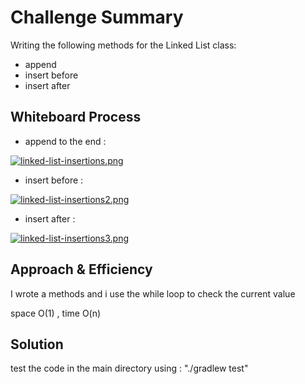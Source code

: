 # Challenge Summary

Writing the following methods for the Linked List class:

+ append
+ insert before
+ insert after

## Whiteboard Process
+ append to the end :

[![linked-list-insertions.png](https://i.postimg.cc/9Q6FJj5N/linked-list-insertions.png)](https://postimg.cc/YvxHCZS1)


+ insert before :

[![linked-list-insertions2.png](https://i.postimg.cc/7LQrPFwn/linked-list-insertions2.png)](https://postimg.cc/1g6jJYg8)

+ insert after :

[![linked-list-insertions3.png](https://i.postimg.cc/MK46LtLT/linked-list-insertions3.png)](https://postimg.cc/JGNCD3MV)
## Approach & Efficiency

I wrote a methods and i use the while loop to check the current value

space O(1) , time O(n)

## Solution

test the code in the main directory using : "./gradlew test"
